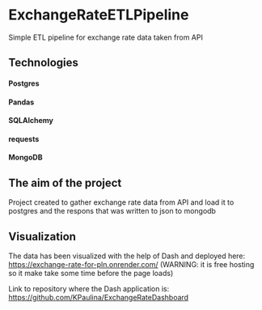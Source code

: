# ExchangeRateETLPipeline
Simple ETL pipeline for exchange rate data taken from API

## Technologies
#### Postgres
#### Pandas
#### SQLAlchemy
#### requests
#### MongoDB

## The aim of the project
Project created to gather exchange rate data from API and load it to postgres and the respons that was written to json to mongodb

## Visualization
The data has been visualized with the help of Dash and deployed here: https://exchange-rate-for-pln.onrender.com/
(WARNING: it is free hosting so it make take some time before the page loads)

Link to repository where the Dash application is: https://github.com/KPaulina/ExchangeRateDashboard

